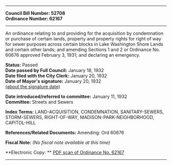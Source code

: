 * * * * *  
  
**Council Bill Number: [](#h0)[](#h2)52708**   
**Ordinance Number: 62167**  
  
* * * * *  
  
An ordinance relating to and providing for the acquisition by condemnation or purchase of certain lands, property and property rights for right of way for sewer purposes across certain blocks in Lake Washington Shore Lands and certain other lands; and amending Sections 1 and 2 or Ordinance No. 60676 approved February 3, 1931; and declaring an emergency.  
  
**Status:** Passed   
**Date passed by Full Council:** January 18, 1932   
**Date filed with the City Clerk:** January 20, 1932   
**Date of Mayor's signature:** January 20, 1932   
[(about the signature date)](/~public/approvaldate.htm)   
  
  
**Date introduced/referred to committee:** January 11, 1932   
**Committee:** Streets and Sewers   
  
**Index Terms:** LAND-ACQUISITION, CONDEMNATION, SANITARY-SEWERS, STORM-SEWERS, RIGHT-OF-WAY, MADISON-PARK-NEIGHBORHOOD, CAPITOL-HILL  
  
**References/Related Documents:** Amending: Ord 60676  
  
**Fiscal Note:** *(No fiscal note available at this time)*  
  
**Electronic Copy: ** [PDF scan of Ordinance No. 62167](/~archives/Ordinances/Ord_62167.pdf)  
  
* * * * *  
